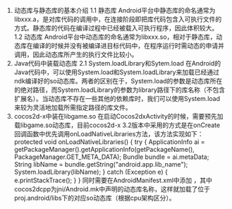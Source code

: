 1. 动态库与静态库的基本介绍
  1.1 静态库
    Android平台中静态库的命名通常为libxxx.a，是对库代码的调用中，在连接阶段即把库代码包含入可执行文件的方式。静态库的代码在编译过程中已经被载入可执行程序，因此体积较大。
  1.2 动态库
    Android平台中动态库的命名通常为libxxx.so，相对于静态库，动态库在编译的时候并没有被编译进目标代码中，在程序运行时需动态的申请并调用，因此动态库所产生的执行文件比较小。
2. Java代码中装载动态库
  2.1 System.loadLibrary和Sytem.load
  	在Android的Java代码中，可以使用System.load和System.loadLibrary来加载已经通过ndk编译好的so动态库。两者的区别在于，System.load的参数是动态库所在的绝对路径，而System.loadLibrary的参数为library路径下的库名称（不包含扩展名）。当动态库不存在一些其他的依赖库时，我们可以使用System.load来较为灵活地加载所需指定路径的库文件。
3. cocos2d-x中装在libgame.so
	在启动Cocos2dxActivity的时候，需要预先加载libgame.so动态库，目前cocos2d-x 3.2版本中采用的方式是在onCreate回调函数中优先调用onLoadNativeLibraries方法，该方法实现如下：
	protected void onLoadNativeLibraries() {
        try {
            ApplicationInfo ai = getPackageManager().getApplicationInfo(getPackageName(), PackageManager.GET_META_DATA);
            Bundle bundle = ai.metaData;
            String libName = bundle.getString("android.app.lib_name");
            System.loadLibrary(libName);
        } catch (Exception e) {
            e.printStackTrace();
        }
    }
    同时需要在AndroidManifest.xml中添加 <meta-data android:name="android.app.lib_name" android:value="cocos2dcpp" />，其中cocos2dcpp为jni/Android.mk中声明的动态库名称，这样就加载了位于proj.android/libs下的对应so动态库（根据cpu架构区分）。
